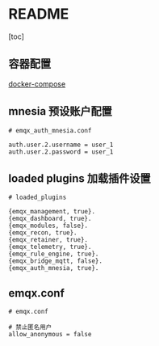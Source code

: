 # README

[toc]

## 容器配置

[docker-compose](./docker/docker-compose.yml)

## mnesia 预设账户配置

```text
# emqx_auth_mnesia.conf

auth.user.2.username = user_1
auth.user.2.password = user_1
```

## loaded plugins 加载插件设置

```text
# loaded_plugins

{emqx_management, true}.
{emqx_dashboard, true}.
{emqx_modules, false}.
{emqx_recon, true}.
{emqx_retainer, true}.
{emqx_telemetry, true}.
{emqx_rule_engine, true}.
{emqx_bridge_mqtt, false}.
{emqx_auth_mnesia, true}.

```

## emqx.conf

```text
# emqx.conf

# 禁止匿名用户
allow_anonymous = false
```
